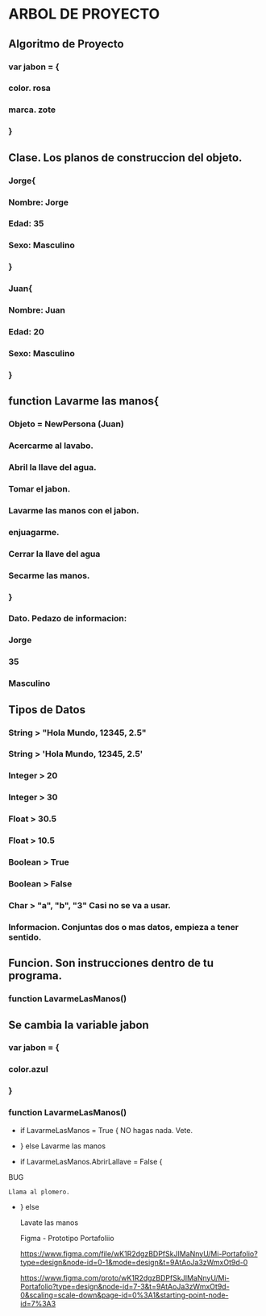 # ARBOL DE PROYECTO

## Algoritmo de Proyecto

### var jabon = {
###    color. rosa
###    marca. zote
### }


## Clase. Los planos de construccion del objeto.

### Jorge{

### Nombre: Jorge
### Edad: 35
### Sexo: Masculino
### }

### Juan{

### Nombre: Juan
### Edad: 20
### Sexo: Masculino

### }

## function Lavarme las manos{

### Objeto = NewPersona (Juan)

### Acercarme al lavabo.
### Abril la llave del agua.
### Tomar el jabon.
### Lavarme las manos con el jabon.
### enjuagarme.
### Cerrar la llave del agua
### Secarme las manos.

### }

### Dato. Pedazo de informacion:

### Jorge
### 35
### Masculino

## Tipos de Datos

### String > "Hola Mundo, 12345, 2.5"
### String > 'Hola Mundo, 12345, 2.5'

### Integer > 20
### Integer > 30

### Float > 30.5
### Float > 10.5

### Boolean > True
### Boolean > False

### Char > "a", "b", "3" Casi no se va a usar.


### Informacion. Conjuntas dos o mas datos, empieza a tener sentido.


## Funcion. Son instrucciones dentro de tu programa.



### function LavarmeLasManos()


## Se cambia la variable jabon

### var jabon = {
### color.azul
### }

### function LavarmeLasManos()

* if LavarmeLasManos =  True {
    NO hagas nada.
    Vete.

* } else
    Lavarme las manos

* if LavarmeLasManos.AbrirLallave = False {


BUG

    Llama al plomero.

* } else

    Lavate las manos


    Figma - Prototipo Portafoliio

    https://www.figma.com/file/wK1R2dgzBDPfSkJIMaNnyU/Mi-Portafolio?type=design&node-id=0-1&mode=design&t=9AtAoJa3zWmxOt9d-0

    https://www.figma.com/proto/wK1R2dgzBDPfSkJIMaNnyU/Mi-Portafolio?type=design&node-id=7-3&t=9AtAoJa3zWmxOt9d-0&scaling=scale-down&page-id=0%3A1&starting-point-node-id=7%3A3